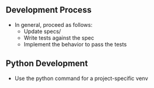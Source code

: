 ## Development Process

- In general, proceed as follows:
  - Update specs/
  - Write tests against the spec
  - Implement the behavior to pass the tests

## Python Development

- Use the python command for a project-specific venv